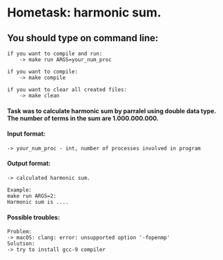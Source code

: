 # Hometask: harmonic sum.

## You should type on command line:

    if you want to compile and run:
        -> make run ARGS=your_num_proc
    
    if you want to compile:
        -> make compile
    
    if you want to clear all created files:
        -> make clean

#### Task was to calculate harmonic sum by parralel using double data type. The number of terms in the sum are 1.000.000.000.

#### Input format:

    -> your_num_proc - int, number of processes involved in program
    
#### Output format:

    -> calculated harmonic sum.
    
    Example:
    make run ARGS=2:
    Harmonic sum is ....

#### Possible troubles:

    Problem:
    -> macOS: clang: error: unsupported option '-fopenmp'
    Solution:
    -> try to install gcc-9 compiler
